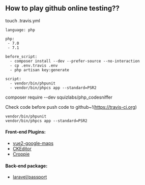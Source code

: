 ## How to play github online testing??

touch .travis.yml

````
language: php

php:
 - 7.0
 - 7.1

before_script:
  - composer install --dev --prefer-source --no-interaction
  - cp .env.travis .env
  - php artisan key:generate

script:
  - vendor/bin/phpunit
  - vendor/bin/phpcs app --standard=PSR2
````

composer require --dev squizlabs/php_codesniffer

Check code before push code to github~!(https://travis-ci.org)
````
vendor/bin/phpunit
vendor/bin/phpcs app --standard=PSR2
````


#### Front-end Plugins:

- [vue2-google-maps](https://www.npmjs.com/package/vue2-google-maps)
- [CKEditor](https://ckeditor.com/builder)
- [Croppie](https://github.com/foliotek/croppie)   

#### Back-end package:

- [laravel/passport](https://laravel.com/docs/5.4/passport)  
